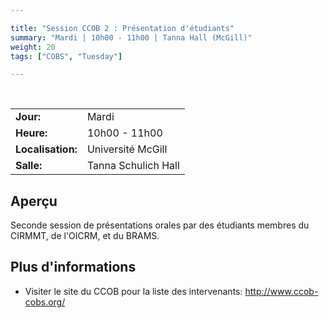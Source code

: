 ```yaml
---

title: "Session CCOB 2 : Présentation d'étudiants"
summary: "Mardi | 10h00 - 11h00 | Tanna Hall (McGill)"
weight: 20
tags: ["COBS", "Tuesday"]

---
```


<br>

| | |
| - | - |
| **Jour:** | Mardi |
| **Heure:** | 10h00 - 11h00 |
| **Localisation:** | Université McGill |
| **Salle:** | Tanna Schulich Hall |

## Aperçu

Seconde session de présentations orales par des étudiants membres du CIRMMT, de l'OICRM, et du BRAMS.

## Plus d'informations

- Visiter le site du CCOB pour la liste des intervenants: http://www.ccob-cobs.org/